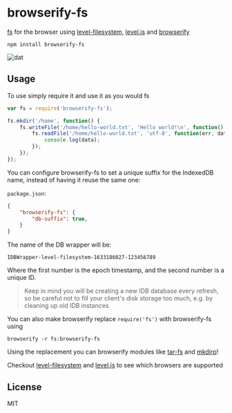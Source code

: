 # browserify-fs

[fs](http://nodejs.org/api/fs.html) for the browser using [level-filesystem](https://github.com/mafintosh/level-filesystem), [level.js](https://github.com/maxogden/level.js) and [browserify](https://github.com/substack/node-browserify)

	npm install browserify-fs

![dat](http://img.shields.io/badge/Development%20sponsored%20by-dat-green.svg?style=flat)

## Usage

To use simply require it and use it as you would fs

``` js
var fs = require('browserify-fs');

fs.mkdir('/home', function() {
	fs.writeFile('/home/hello-world.txt', 'Hello world!\n', function() {
		fs.readFile('/home/hello-world.txt', 'utf-8', function(err, data) {
			console.log(data);
		});
	});
});
```

You can configure browserify-fs to set a unique suffix for the IndexedDB name, instead of having it reuse the same one:

`package.json`:

```json
{
	"browserify-fs": {
		"db-suffix": true,
	}
}
```

The name of the DB wrapper will be:

```text
IDBWrapper-level-filesystem-1633186027-123456789
```
Where the first number is the epoch timestamp, and the second number is a unique ID.

> Keep in mind you will be creating a new IDB database every refresh, so be careful not to fill your client's disk storage too much, e.g. by cleaning up old IDB instances

You can also make browserify replace `require('fs')` with browserify-fs using

	browserify -r fs:browserify-fs

Using the replacement you can browserify modules like [tar-fs](https://github.com/mafintosh/tar-fs) and [mkdirp](https://github.com/substack/node-mkdirp)!

Checkout [level-filesystem](https://github.com/mafintosh/level-filesystem) and [level.js](https://github.com/maxogden/level.js) to see which browsers are supported

## License

MIT
